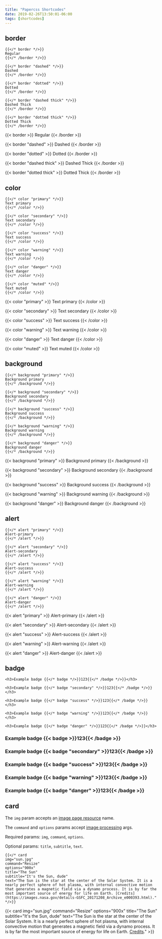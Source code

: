 ```yaml
---
title: "Papercss Shortcodes"
date: 2019-02-26T13:50:01-06:00
tags: [shortcodes]
---
```


## border

```
{{</* border */>}}
Regular
{{</* /border */>}}

{{</* border "dashed" */>}}
Dashed
{{</* /border */>}}

{{</* border "dotted" */>}}
Dotted
{{</* /border */>}}

{{</* border "dashed thick" */>}}
Dashed Thick
{{</* /border */>}}

{{</* border "dotted thick" */>}}
Dotted Thick
{{</* /border */>}}
```

{{< border >}}
Regular
{{< /border >}}

{{< border "dashed" >}}
Dashed
{{< /border >}}

{{< border "dotted" >}}
Dotted
{{< /border >}}

{{< border "dashed thick" >}}
Dashed Thick
{{< /border >}}

{{< border "dotted thick" >}}
Dotted Thick
{{< /border >}}

## color

```
{{</* color "primary" */>}}
Text primary
{{</* /color */>}}

{{</* color "secondary" */>}}
Text secondary
{{</* /color */>}}

{{</* color "success" */>}}
Text success
{{</* /color */>}}

{{</* color "warning" */>}}
Text warning
{{</* /color */>}}

{{</* color "danger" */>}}
Text danger
{{</* /color */>}}

{{</* color "muted" */>}}
Text muted
{{</* /color */>}}
```

{{< color "primary" >}}
Text primary
{{< /color >}}

{{< color "secondary" >}}
Text secondary
{{< /color >}}

{{< color "success" >}}
Text success
{{< /color >}}

{{< color "warning" >}}
Text warning
{{< /color >}}

{{< color "danger" >}}
Text danger
{{< /color >}}

{{< color "muted" >}}
Text muted
{{< /color >}}

## background

```
{{</* background "primary" */>}}
Background primary
{{</* /background */>}}

{{</* background "secondary" */>}}
Background secondary
{{</* /background */>}}

{{</* background "success" */>}}
Background success
{{</* /background */>}}

{{</* background "warning" */>}}
Background warning
{{</* /background */>}}

{{</* background "danger" */>}}
Background danger
{{</* /background */>}}
```

{{< background "primary" >}}
Background primary
{{< /background >}}

{{< background "secondary" >}}
Background secondary
{{< /background >}}

{{< background "success" >}}
Background success
{{< /background >}}

{{< background "warning" >}}
Background warning
{{< /background >}}

{{< background "danger" >}}
Background danger
{{< /background >}}

## alert

```
{{</* alert "primary" */>}}
Alert-primary
{{</* /alert */>}}

{{</* alert "secondary" */>}}
Alert-secondary
{{</* /alert */>}}

{{</* alert "success" */>}}
Alert-success
{{</* /alert */>}}

{{</* alert "warning" */>}}
Alert-warning
{{</* /alert */>}}

{{</* alert "danger" */>}}
Alert-danger
{{</* /alert */>}}
```

{{< alert "primary" >}}
Alert-primary
{{< /alert >}}

{{< alert "secondary" >}}
Alert-secondary
{{< /alert >}}

{{< alert "success" >}}
Alert-success
{{< /alert >}}

{{< alert "warning" >}}
Alert-warning
{{< /alert >}}

{{< alert "danger" >}}
Alert-danger
{{< /alert >}}

## badge

```
<h3>Example badge {{</* badge */>}}123{{</* /badge */>}}</h3>

<h3>Example badge {{</* badge "secondary" */>}}123{{</* /badge */>}}</h3>

<h3>Example badge {{</* badge "success" */>}}123{{</* /badge */>}}</h3>

<h3>Example badge {{</* badge "warning" */>}}123{{</* /badge */>}}</h3>

<h3>Example badge {{</* badge "danger" */>}}123{{</* /badge */>}}</h3>
```

<h3>Example badge {{< badge >}}123{{< /badge >}}</h3>

<h3>Example badge {{< badge "secondary" >}}123{{< /badge >}}</h3>

<h3>Example badge {{< badge "success" >}}123{{< /badge >}}</h3>

<h3>Example badge {{< badge "warning" >}}123{{< /badge >}}</h3>

<h3>Example badge {{< badge "danger" >}}123{{< /badge >}}</h3>

## card

The `img` param accepts an [image page resource](https://gohugo.io/content-management/page-resources/) name. 

The `command` and `options` params accept [image processing](https://gohugo.io/content-management/image-processing/#readout) args. 

Required params: `img`, `command`, `options`.

Optional params: `title`, `subtitle`, `text`.

```
{{</* card
img="sun.jpg"
command="Resize"
options="900x"
title="The Sun"
subtitle="It's the Sun, dude"
text="The Sun is the star at the center of the Solar System. It is a nearly perfect sphere of hot plasma, with internal convective motion that generates a magnetic field via a dynamo process. It is by far the most important source of energy for life on Earth. [Credits](https://images.nasa.gov/details-GSFC_20171208_Archive_e000393.html)." */>}}
```



{{< card
img="sun.jpg"
command="Resize"
options="900x"
title="The Sun"
subtitle="It's the Sun, dude"
text="The Sun is the star at the center of the Solar System. It is a nearly perfect sphere of hot plasma, with internal convective motion that generates a magnetic field via a dynamo process. It is by far the most important source of energy for life on Earth. [Credits](https://images.nasa.gov/details-GSFC_20171208_Archive_e000393.html)." >}}
